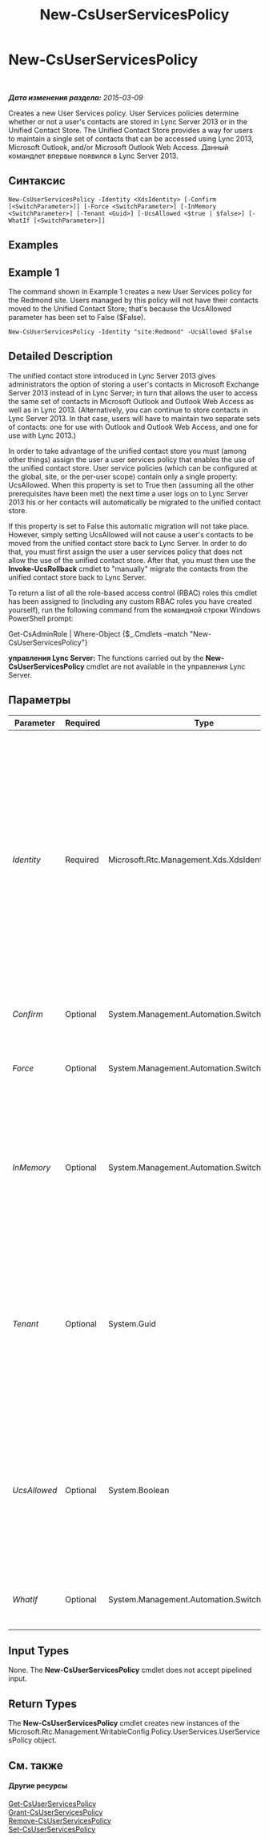 ﻿---
title: New-CsUserServicesPolicy
TOCTitle: New-CsUserServicesPolicy
ms:assetid: 8d7b7f79-f72e-4057-a0d1-188a87af5023
ms:mtpsurl: https://technet.microsoft.com/ru-ru/library/JJ205072(v=OCS.15)
ms:contentKeyID: 49310471
ms.date: 05/19/2016
mtps_version: v=OCS.15
ms.translationtype: HT
---

# New-CsUserServicesPolicy

 

_**Дата изменения раздела:** 2015-03-09_

Creates a new User Services policy. User Services policies determine whether or not a user's contacts are stored in Lync Server 2013 or in the Unified Contact Store. The Unified Contact Store provides a way for users to maintain a single set of contacts that can be accessed using Lync 2013, Microsoft Outlook, and/or Microsoft Outlook Web Access. Данный командлет впервые появился в Lync Server 2013.

## Синтаксис

    New-CsUserServicesPolicy -Identity <XdsIdentity> [-Confirm [<SwitchParameter>]] [-Force <SwitchParameter>] [-InMemory <SwitchParameter>] [-Tenant <Guid>] [-UcsAllowed <$true | $false>] [-WhatIf [<SwitchParameter>]]

## Examples

## Example 1

The command shown in Example 1 creates a new User Services policy for the Redmond site. Users managed by this policy will not have their contacts moved to the Unified Contact Store; that's because the UcsAllowed parameter has been set to False ($False).

    New-CsUserServicesPolicy -Identity "site:Redmond" -UcsAllowed $False

## Detailed Description

The unified contact store introduced in Lync Server 2013 gives administrators the option of storing a user's contacts in Microsoft Exchange Server 2013 instead of in Lync Server; in turn that allows the user to access the same set of contacts in Microsoft Outlook and Outlook Web Access as well as in Lync 2013. (Alternatively, you can continue to store contacts in Lync Server 2013. In that case, users will have to maintain two separate sets of contacts: one for use with Outlook and Outlook Web Access, and one for use with Lync 2013.)

In order to take advantage of the unified contact store you must (among other things) assign the user a user services policy that enables the use of the unified contact store. User service policies (which can be configured at the global, site, or the per-user scope) contain only a single property: UcsAllowed. When this property is set to True then (assuming all the other prerequisites have been met) the next time a user logs on to Lync Server 2013 his or her contacts will automatically be migrated to the unified contact store.

If this property is set to False this automatic migration will not take place. However, simply setting UcsAllowed will not cause a user's contacts to be moved from the unified contact store back to Lync Server. In order to do that, you must first assign the user a user services policy that does not allow the use of the unified contact store. After that, you must then use the **Invoke-UcsRollback** cmdlet to "manually" migrate the contacts from the unified contact store back to Lync Server.

To return a list of all the role-based access control (RBAC) roles this cmdlet has been assigned to (including any custom RBAC roles you have created yourself), run the following command from the командной строки Windows PowerShell prompt:

Get-CsAdminRole | Where-Object {$\_.Cmdlets –match "New-CsUserServicesPolicy"}

**управления Lync Server:** The functions carried out by the **New-CsUserServicesPolicy** cmdlet are not available in the управления Lync Server.

## Параметры


<table>
<colgroup>
<col style="width: 25%" />
<col style="width: 25%" />
<col style="width: 25%" />
<col style="width: 25%" />
</colgroup>
<thead>
<tr class="header">
<th>Parameter</th>
<th>Required</th>
<th>Type</th>
<th>Description</th>
</tr>
</thead>
<tbody>
<tr class="odd">
<td><p><em>Identity</em></p></td>
<td><p>Required</p></td>
<td><p>Microsoft.Rtc.Management.Xds.XdsIdentity</p></td>
<td><p>Unique identifier for the policy to be created. To create a policy at the site scope, use syntax similar to this:</p>
<p>-Identity &quot;site:Redmond&quot;</p>
<p>To create a policy at the service scope, use syntax similar to this: -Identity &quot;UserServer:atl-cs-001.litwareinc.com&quot;</p>
<p>Note that the User Server service is the only service that can host a user services policy.</p>
<p>Policies can also be created at the per-user scope. To create a per-user policy, use syntax similar to this:</p>
<p>-Identity &quot;RedmondUserServicesPolicy&quot;</p></td>
</tr>
<tr class="even">
<td><p><em>Confirm</em></p></td>
<td><p>Optional</p></td>
<td><p>System.Management.Automation.SwitchParameter</p></td>
<td><p>Prompts you for confirmation before executing the command.</p></td>
</tr>
<tr class="odd">
<td><p><em>Force</em></p></td>
<td><p>Optional</p></td>
<td><p>System.Management.Automation.SwitchParameter</p></td>
<td><p>Suppresses the display of any non-fatal error message that might arise when running the command.</p></td>
</tr>
<tr class="even">
<td><p><em>InMemory</em></p></td>
<td><p>Optional</p></td>
<td><p>System.Management.Automation.SwitchParameter</p></td>
<td><p>Creates an object reference without actually committing the object as a permanent change. If you assign the output of this cmdlet called with this parameter to a variable, you can make changes to the properties of the object reference and then commit those changes by calling this cmdlet’s matching Set- cmdlet.</p></td>
</tr>
<tr class="odd">
<td><p><em>Tenant</em></p></td>
<td><p>Optional</p></td>
<td><p>System.Guid</p></td>
<td><p>Globally unique identifier (GUID) of the Skype для бизнеса Online tenant account for which the new user services policy is being created. For example:</p>
<p>–Tenant &quot;38aad667-af54-4397-aaa7-e94c79ec2308&quot;</p>
<p>You can return the tenant ID for each of your tenants by running this command:</p>
<p>Get-CsTenant | Select-Object DisplayName, TenantID</p></td>
</tr>
<tr class="even">
<td><p><em>UcsAllowed</em></p></td>
<td><p>Optional</p></td>
<td><p>System.Boolean</p></td>
<td><p>When set to True (the default value) users affected by the policy will automatically be migrated to the unified contact store (assuming that they have an account on Microsoft Exchange Server 2013 and that they log on using Lync 2013). When set to False, users can be removed from the unified contact store, but only if they are &quot;manually&quot; removed by the <strong>Invoke-CsUcsRollback</strong> cmdlet.</p></td>
</tr>
<tr class="odd">
<td><p><em>WhatIf</em></p></td>
<td><p>Optional</p></td>
<td><p>System.Management.Automation.SwitchParameter</p></td>
<td><p>Describes what would happen if you executed the command without actually executing the command.</p></td>
</tr>
</tbody>
</table>


## Input Types

None. The **New-CsUserServicesPolicy** cmdlet does not accept pipelined input.

## Return Types

The **New-CsUserServicesPolicy** cmdlet creates new instances of the Microsoft.Rtc.Management.WritableConfig.Policy.UserServices.UserServicesPolicy object.

## См. также

#### Другие ресурсы

[Get-CsUserServicesPolicy](get-csuserservicespolicy.md)  
[Grant-CsUserServicesPolicy](grant-csuserservicespolicy.md)  
[Remove-CsUserServicesPolicy](remove-csuserservicespolicy.md)  
[Set-CsUserServicesPolicy](set-csuserservicespolicy.md)


